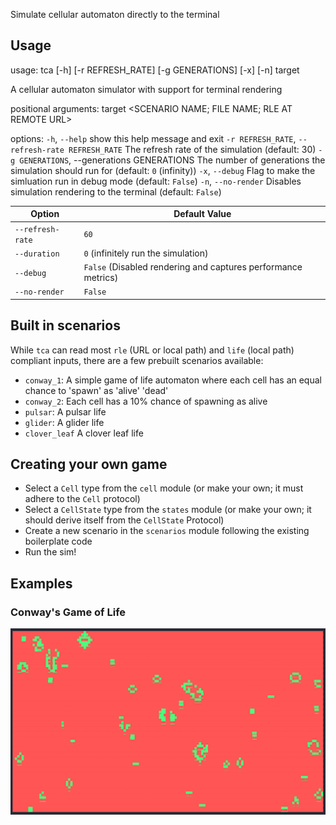 Simulate cellular automaton directly to the terminal

## Usage

usage: tca [-h] [-r REFRESH_RATE] [-g GENERATIONS] [-x] [-n] target

A cellular automaton simulator with support for terminal rendering

positional arguments:
  target <SCENARIO NAME; FILE NAME; RLE AT REMOTE URL>

options:
  `-h`, `--help`            show this help message and exit
  `-r REFRESH_RATE`, `--refresh-rate REFRESH_RATE`
                            The refresh rate of the simulation (default: 30)
  `-g GENERATIONS`, --generations GENERATIONS
                            The number of generations the simulation should run for (default: `0` (infinity))
  `-x`, `--debug`           Flag to make the simluation run in debug mode (default: `False`)
  `-n`, `--no-render`       Disables simulation rendering to the terminal (default: `False`)

| Option           | Default Value                                                 |
|------------------|---------------------------------------------------------------|
| `--refresh-rate` | `60`                                                          |
| `--duration`     | `0` (infinitely run the simulation)                           |
| `--debug`        | `False` (Disabled rendering and captures performance metrics) |
| `--no-render`    | `False`                                                       |

## Built in scenarios
While `tca` can read most `rle` (URL or local path) and `life` (local path) compliant inputs, there are a few prebuilt scenarios available:

- `conway_1`: A simple game of life automaton where each cell has an equal chance to 'spawn' as 'alive' 'dead'
- `conway_2`: Each cell has a 10% chance of spawning as alive
- `pulsar`: A pulsar life
- `glider`: A glider life
- `clover_leaf` A clover leaf life

## Creating your own game
- Select a `Cell` type from the `cell` module (or make your own; it must adhere to the `Cell` protocol)
- Select a `CellState` type from the `states` module (or make your own; it should derive itself from the `CellState` Protocol)
- Create a new scenario in the `scenarios` module following the existing boilerplate code
- Run the sim!

## Examples
### Conway's Game of Life
![Conway's Game of Life](conway.gif)
